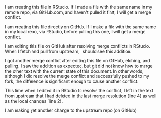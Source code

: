 
I am creating this file in RStudio. If I made a file with the same name in my remote repo, via GitHub.com, and haven't pulled it first, I will get a merge conflict.     

I am creating this file directly on GitHub. If I make a file with the same name in my local repo, via RStudio, before pulling this one, I will get a merge conflict. 

I am editing this file on GitHub after resolving merge conflicts in RStudio. When I fetch and pull from upstream, I should see this addition.

I got another merge conflict after editing this file on GitHub, etching, and pulling. I saw the addition as expected, but git did not know how to merge the other text with the current state of this document. In other words, although I did resolve the merge conflict and successfully pushed to my fork, the difference is significant enough to cause another conflict.

This time when I edited it in RStudio to resolve the conflict, I left in the text from upstream that I had deleted in the last merge resolution (line 4) as well as the local changes (line 2).
 
I am making yet another change to the upstream repo (on GitHub)


